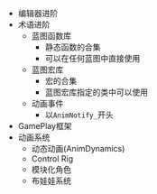 * 编辑器进阶
* 术语进阶
    + 蓝图函数库
        - 静态函数的合集
        - 可以在任何蓝图中直接使用
    + 蓝图宏库
        - 宏的合集
        - 蓝图宏库指定的类中可以使用
    + 动画事件
        - 以`AnimNotify_`开头
* GamePlay框架
* 动画系统
    + 动态动画(AnimDynamics)
    + Control Rig
    + 模块化角色
    + 布娃娃系统
